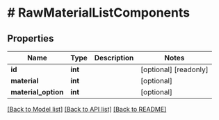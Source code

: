 # # RawMaterialListComponents

## Properties

Name | Type | Description | Notes
------------ | ------------- | ------------- | -------------
**id** | **int** |  | [optional] [readonly]
**material** | **int** |  | [optional]
**material_option** | **int** |  | [optional]

[[Back to Model list]](../../README.md#models) [[Back to API list]](../../README.md#endpoints) [[Back to README]](../../README.md)
